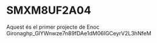 # SMXM8UF2A04
Aquest és el primer projecte de Enoc Girona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





